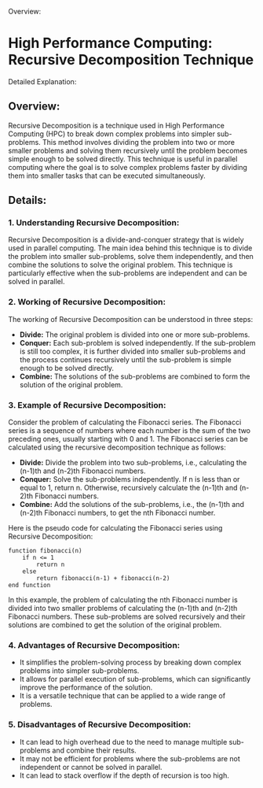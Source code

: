 Overview:
# High Performance Computing: Recursive Decomposition Technique 
Detailed Explanation:

## Overview:

Recursive Decomposition is a technique used in High Performance Computing (HPC) to break down complex problems into simpler sub-problems. This method involves dividing the problem into two or more smaller problems and solving them recursively until the problem becomes simple enough to be solved directly. This technique is useful in parallel computing where the goal is to solve complex problems faster by dividing them into smaller tasks that can be executed simultaneously.

## Details:

### **1. Understanding Recursive Decomposition:**

Recursive Decomposition is a divide-and-conquer strategy that is widely used in parallel computing. The main idea behind this technique is to divide the problem into smaller sub-problems, solve them independently, and then combine the solutions to solve the original problem. This technique is particularly effective when the sub-problems are independent and can be solved in parallel.

### **2. Working of Recursive Decomposition:**

The working of Recursive Decomposition can be understood in three steps:

- **Divide:** The original problem is divided into one or more sub-problems.
- **Conquer:** Each sub-problem is solved independently. If the sub-problem is still too complex, it is further divided into smaller sub-problems and the process continues recursively until the sub-problem is simple enough to be solved directly.
- **Combine:** The solutions of the sub-problems are combined to form the solution of the original problem.

### **3. Example of Recursive Decomposition:**

Consider the problem of calculating the Fibonacci series. The Fibonacci series is a sequence of numbers where each number is the sum of the two preceding ones, usually starting with 0 and 1. The Fibonacci series can be calculated using the recursive decomposition technique as follows:

- **Divide:** Divide the problem into two sub-problems, i.e., calculating the (n-1)th and (n-2)th Fibonacci numbers.
- **Conquer:** Solve the sub-problems independently. If n is less than or equal to 1, return n. Otherwise, recursively calculate the (n-1)th and (n-2)th Fibonacci numbers.
- **Combine:** Add the solutions of the sub-problems, i.e., the (n-1)th and (n-2)th Fibonacci numbers, to get the nth Fibonacci number.

Here is the pseudo code for calculating the Fibonacci series using Recursive Decomposition:

```
function fibonacci(n)
    if n <= 1
        return n
    else
        return fibonacci(n-1) + fibonacci(n-2)
end function
```

In this example, the problem of calculating the nth Fibonacci number is divided into two smaller problems of calculating the (n-1)th and (n-2)th Fibonacci numbers. These sub-problems are solved recursively and their solutions are combined to get the solution of the original problem.

### **4. Advantages of Recursive Decomposition:**

- It simplifies the problem-solving process by breaking down complex problems into simpler sub-problems.
- It allows for parallel execution of sub-problems, which can significantly improve the performance of the solution.
- It is a versatile technique that can be applied to a wide range of problems.

### **5. Disadvantages of Recursive Decomposition:**

- It can lead to high overhead due to the need to manage multiple sub-problems and combine their results.
- It may not be efficient for problems where the sub-problems are not independent or cannot be solved in parallel.
- It can lead to stack overflow if the depth of recursion is too high.
